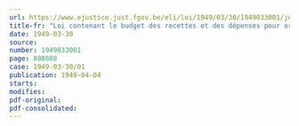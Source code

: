 ```yaml
---
url: https://www.ejustice.just.fgov.be/eli/loi/1949/03/30/1949033001/justel
title-fr: "Loi contenant le budget des recettes et des dépenses pour ordre pour l'exercice 1949"
date: 1949-03-30
source:
number: 1949033001
page: 888888
case: 1949-03-30/01
publication: 1949-04-04
starts:
modifies:
pdf-original:
pdf-consolidated:
---
```


